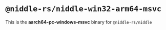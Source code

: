 # `@niddle-rs/niddle-win32-arm64-msvc`

This is the **aarch64-pc-windows-msvc** binary for `@niddle-rs/niddle`
